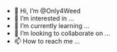 - 👋 Hi, I’m @Only4Weed
- 👀 I’m interested in ...
- 🌱 I’m currently learning ...
- 💞️ I’m looking to collaborate on ...
- 📫 How to reach me ...

<!---
Only4Weed/Only4Weed is a ✨ special ✨ repository because its `README.md` (this file) appears on your GitHub profile.
You can click the Preview link to take a look at your changes.
--->
